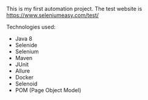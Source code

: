 This is my first automation project. The test website is https://www.seleniumeasy.com/test/

Technologies used:
- Java 8
- Selenide
- Selenium
- Maven
- JUnit
- Allure
- Docker
- Selenoid
- POM (Page Object Model)
